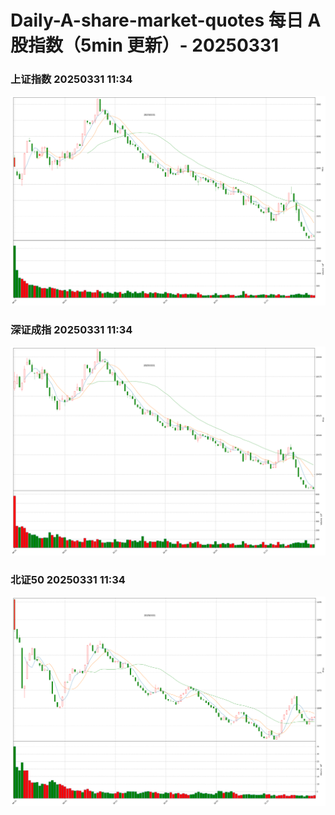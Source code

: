 
# Daily-A-share-market-quotes 每日 A 股指数（5min 更新）- 20250331

### 上证指数 20250331 11:34
![](./fig/2025/3/20250331-sh000001.png)

### 深证成指 20250331 11:34
![](./fig/2025/3/20250331-sz399001.png)

### 北证50 20250331 11:34
![](./fig/2025/3/20250331-bj899050.png)
